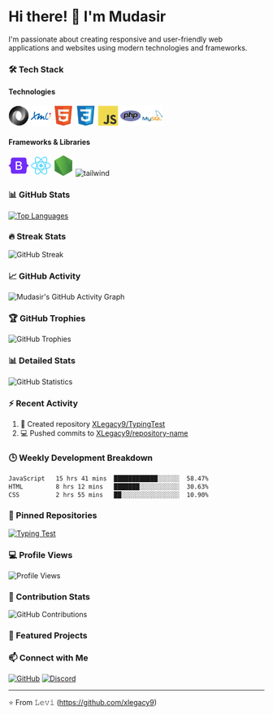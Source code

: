 # Hi there! 👋 I'm Mudasir

I'm passionate about creating responsive and user-friendly web applications and websites using modern technologies and frameworks.

### 🛠️ Tech Stack
#### Technologies
<p align="left">
    <img src="https://raw.githubusercontent.com/devicons/devicon/master/icons/json/json-original.svg" alt="json" width="40" height="40"/>
    <img src="https://raw.githubusercontent.com/devicons/devicon/master/icons/xml/xml-original.svg" alt="xml" width="40" height="40"/>
    <img src="https://raw.githubusercontent.com/devicons/devicon/master/icons/html5/html5-original.svg" alt="html5" width="40" height="40"/>
    <img src="https://raw.githubusercontent.com/devicons/devicon/master/icons/css3/css3-original.svg" alt="css3" width="40" height="40"/>
    <img src="https://raw.githubusercontent.com/devicons/devicon/master/icons/javascript/javascript-original.svg" alt="javascript" width="40" height="40"/>
    <img src="https://raw.githubusercontent.com/devicons/devicon/master/icons/php/php-original.svg" alt="php" width="40" height="40"/>
    <img src="https://raw.githubusercontent.com/devicons/devicon/master/icons/mysql/mysql-original-wordmark.svg" alt="mysql" width="40" height="40"/>
</p>

#### Frameworks & Libraries
<p align="left">
    <img src="https://raw.githubusercontent.com/devicons/devicon/master/icons/bootstrap/bootstrap-plain.svg" alt="bootstrap" width="40" height="40"/>
    <img src="https://raw.githubusercontent.com/devicons/devicon/master/icons/react/react-original.svg" alt="react" width="40" height="40"/>
    <img src="https://raw.githubusercontent.com/devicons/devicon/master/icons/nodejs/nodejs-original.svg" alt="nodejs" width="40" height="40"/>
<img src="https://www.vectorlogo.zone/logos/tailwindcss/tailwindcss-icon.svg" alt="tailwind" width="40" height="40"/>
</p>

### 📊 GitHub Stats
[![Top Languages](https://github-readme-stats.vercel.app/api/top-langs/?username=xlegacy9&layout=compact&theme=radical)](https://github.com/anuraghazra/github-readme-stats)
### 🔥 Streak Stats
![GitHub Streak](https://github-readme-streak-stats.herokuapp.com/?user=xlegacy9&theme=radical)
### 📈 GitHub Activity
![Mudasir's GitHub Activity Graph](https://activity-graph.herokuapp.com/graph?username=xlegacy9&theme=radical)

### 🏆 GitHub Trophies
![GitHub Trophies](https://github-profile-trophy.vercel.app/?username=xlegacy9&theme=radical&no-frame=true&row=1)

### 📊 Detailed Stats
![GitHub Statistics](https://github-readme-stats.vercel.app/api?username=xlegacy9&show_icons=true&theme=radical&count_private=true)

### ⚡ Recent Activity
<!--START_SECTION:activity-->
1. 🎯 Created repository [XLegacy9/TypingTest](https://github.com/XLegacy9/TypingTest)
2. 💻 Pushed commits to [XLegacy9/repository-name](https://github.com/XLegacy9/repository-name)
<!--END_SECTION:activity-->

### 🕒 Weekly Development Breakdown
<!--START_SECTION:waka-->
```text
JavaScript   15 hrs 41 mins  ████████████░░░░░░  58.47%
HTML         8 hrs 12 mins   ███████░░░░░░░░░░░  30.63%
CSS          2 hrs 55 mins   ██░░░░░░░░░░░░░░░░  10.90%
```
<!--END_SECTION:waka-->

### 📌 Pinned Repositories
[![Typing Test](https://github-readme-stats.vercel.app/api/pin/?username=xlegacy9&repo=TypingTest&theme=radical)](https://github.com/XLegacy9/TypingTest)

### 💻 Profile Views
![Profile Views](https://komarev.com/ghpvc/?username=xlegacy9&color=blueviolet)

### 🌟 Contribution Stats
![GitHub Contributions](https://github-readme-streak-stats.herokuapp.com/?user=xlegacy9&theme=radical&hide_border=true)
### 🌟 Featured Projects

### 📫 Connect with Me
[![GitHub](https://img.shields.io/badge/GitHub-100000?style=for-the-badge&logo=github&logoColor=white)](xlegacy9)
[![Discord](https://img.shields.io/badge/Discord-legacy__x9-5865F2?style=for-the-badge&logo=discord&logoColor=white)](https://discord.com)

---
⭐️ From 𝙻𝚎𝚟𝚒 (https://github.com/xlegacy9)

<!---
XLegacy9/XLegacy9 is a ✨ special ✨ repository because its `README.md` (this file) appears on your GitHub profile.
You can click the Preview link to take a look at your changes.
--->
